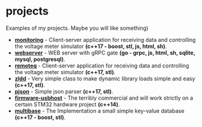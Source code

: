 # projects
Examples of my projects. Maybe you will like something)

- [**monitoring**](./monitoring/README.md) - Client-server application for receiving data and controlling the voltage meter simulator **(c++17 - boost, stl, js, html, sh)**.
- [**webserver**](./webserver/README.md) - WEB server with gRPC gate **(go - grpc, js, html, sh, sqlite, mysql, postgresql)**.
- [**remoteq**](./remoteq/README.md) - Client-server application for receiving data and controlling the voltage meter simulator **(c++17, stl)**.
- [**zldd**](./zldd/readme.md) - Very simple class to make dynamic library loads simple and easy  **(c++17, stl)**.
- [**pjson**](./pjson/readme.md) - Simple json parser **(c++17, stl)**.
- [**firmware-usbhost**](./firmware-usbhost/readme.md) - The terribly commercial and will work strictly on a certain STM32 hardware project **(c++14)**.
- [**multibase**](./multibase/readme.md) - The Implementation a small simple key-value database **(c++17 - boost, stl)**. 

